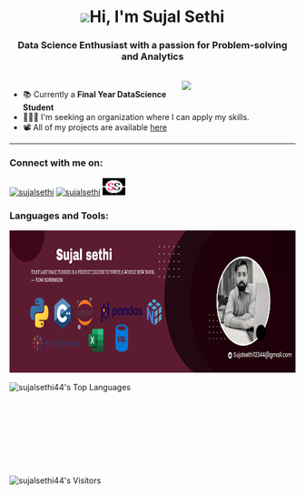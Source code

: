 <h1 align="center"><img src="https://github.com/TheDudeThatCode/TheDudeThatCode/blob/master/Assets/Hi.gif" width="29">Hi, I'm Sujal Sethi</h1>
<h3 align="center">Data Science Enthusiast with a passion for Problem-solving and Analytics</h3>
<br>

<img src="https://media.giphy.com/media/v1.Y2lkPTc5MGI3NjExMXRwbjR0dWlvczl5bmZ1bmJ5YXcxMGJuOTJjb3RxMnB2M3B2a2EyMCZlcD12MV9pbnRlcm5hbF9naWZfYnlfaWQmY3Q9Zw/bGgsc5mWoryfgKBx1u/giphy.gif" align="right" width="200px">


- 📚 Currently a **Final Year DataScience Student**
- 👨🏻‍💻 I'm seeking an organization where I can apply my skills.
- 📽 All of my projects are available [here]([https://github.com/sujalsethi44](https://github.com/sujalsethi44?tab=repositories))

---

<h3 align="left">Connect with me on:</h3>
<p align="left">
<a href="https://www.linkedin.com/in/sujalsethi44/" target="_blank"><img src="https://raw.githubusercontent.com/rahuldkjain/github-profile-readme-generator/master/src/images/icons/Social/linked-in-alt.svg" alt="sujalsethi" height="30" width="40" /></a>
<a href="https://leetcode.com/sujalsethi12344/" target="_blank"><img src="https://raw.githubusercontent.com/rahuldkjain/github-profile-readme-generator/master/src/images/icons/Social/leet-code.svg" alt="sujalsethi" height="30" width="40" /></a>
<a href="https://sujalsethi.netlify.app" target="_blank"> <img src="logo.png" alt="Sujal Logo" height="30" width="40" />
  
</a>

</p>

<h3 align="left">Languages and Tools:</h3>

<p align="left"> 
<a href="https://drive.google.com/file/d/1xSGhLUThvIahHFbZ0FtfdqMXCtUM7Ysy/view?usp=sharing" target="_blank" rel="noreferrer"> <img src="Black and Red Gradient Professional LinkedIn Banner (1).png" alt="Skillsbanner" width="780" height="250"/> </a> 

  <br>

<p align="left">
  <img src="https://github-readme-stats.vercel.app/api/top-langs?username=sujalsethi44&hide_border=true&show_icons=true&theme=highcontrast&locale=en&layout=compact" alt="sujalsethi44's Top Languages" />
</p>

<br><br><br><br><br><br><br>
<p align="left">
  <img src="https://komarev.com/ghpvc/?username=sujalsethi44&label=Visitors&color=0e75b6&style=flat" alt="sujalsethi44's Visitors" />
</p>
